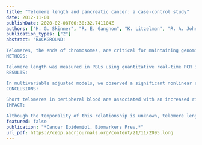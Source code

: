 ```yaml
---
title: "Telomere length and pancreatic cancer: a case-control study"
date: 2012-11-01
publishDate: 2020-02-08T06:30:32.741104Z
authors: ["H. G. Skinner", "R. E. Gangnon", "K. Litzelman", "R. A. Johnson", "S. T. Chari", "G. M. Petersen", "L. A. Boardman"]
publication_types: ["2"]
abstract: "BACKGROUND:

Telomeres, the ends of chromosomes, are critical for maintaining genomic stability and grow shorter with age. Shortened telomeres in pancreatic tissue play a key role in the pathogenesis of pancreatic cancer, and shorter telomeres in peripheral blood leukocytes (PBL) have been associated with increased risk for several cancer types. We hypothesized that shorter blood telomeres are associated with higher risk for pancreatic cancer.
METHODS:

Telomere length was measured in PBLs using quantitative real-time PCR in 499 cases with pancreatic cancer and 963 cancer-free controls from the Mayo Clinic. ORs and confidence intervals (CI) were computed using logistic generalized additive models (GAM) adjusting for multiple variables.
RESULTS:

In multivariable adjusted models, we observed a significant nonlinear association between telomere length in peripheral blood samples and the risk for pancreatic cancer. Risk was lower among those with longer telomeres compared with shorter telomeres across a range from the 1st percentile to 90th percentile of telomere length. There was also some evidence for higher risk among those with telomeres in the longest extreme.
CONCLUSIONS:

Short telomeres in peripheral blood are associated with an increased risk for pancreatic cancer across most of the distribution of length, but extremely long telomeres may also be associated with higher risk.
IMPACT:

Although the temporality of this relationship is unknown, telomere length may be useful as either a marker of pancreatic cancer risk or of the presence of undetected pancreatic cancer. If telomere shortening precedes cancer incidence, interventions to preserve telomere length may be an effective strategy to prevent pancreatic cancer."
featured: false
publication: "*Cancer Epidemiol. Biomarkers Prev.*"
url_pdf: https://cebp.aacrjournals.org/content/21/11/2095.long
---
```



